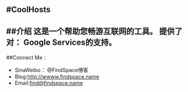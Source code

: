 #CoolHosts
---
##介绍
这是一个帮助您畅游互联网的工具。
提供了对：
Google Services的支持。
----
##Connect Me：
+ SinaWeibo： @FindSpace博客
+ Blog:http://wwww.findspace.name
+ Email:find@findspace.name